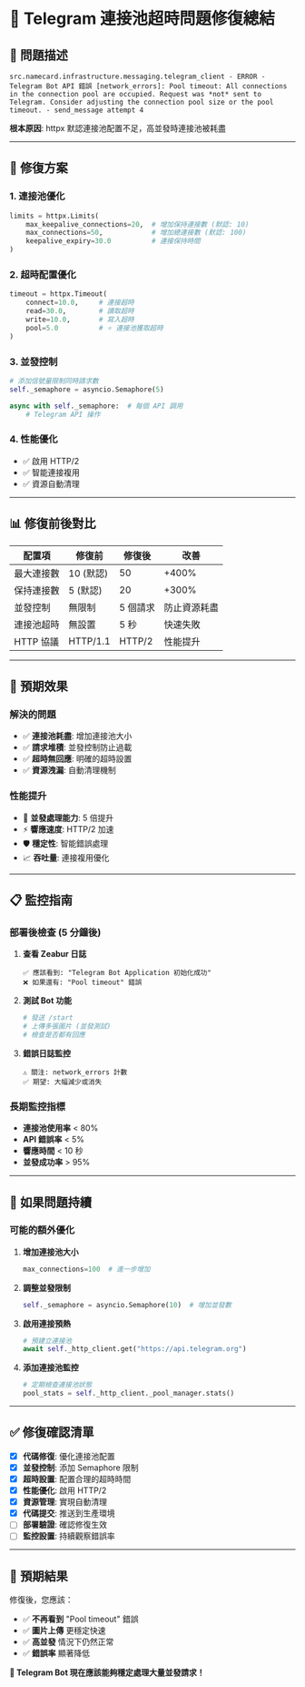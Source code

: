 # 🚀 Telegram 連接池超時問題修復總結

## 🚨 **問題描述**

```
src.namecard.infrastructure.messaging.telegram_client - ERROR - Telegram Bot API 錯誤 [network_errors]: Pool timeout: All connections in the connection pool are occupied. Request was *not* sent to Telegram. Consider adjusting the connection pool size or the pool timeout. - send_message attempt 4
```

**根本原因**: httpx 默認連接池配置不足，高並發時連接池被耗盡

---

## 🔧 **修復方案**

### **1. 連接池優化**
```python
limits = httpx.Limits(
    max_keepalive_connections=20,  # 增加保持連接數 (默認: 10)
    max_connections=50,            # 增加總連接數 (默認: 100)
    keepalive_expiry=30.0          # 連接保持時間
)
```

### **2. 超時配置優化**
```python
timeout = httpx.Timeout(
    connect=10.0,     # 連接超時
    read=30.0,        # 讀取超時  
    write=10.0,       # 寫入超時
    pool=5.0          # ⭐ 連接池獲取超時
)
```

### **3. 並發控制**
```python
# 添加信號量限制同時請求數
self._semaphore = asyncio.Semaphore(5)

async with self._semaphore:  # 每個 API 調用
    # Telegram API 操作
```

### **4. 性能優化**
- ✅ 啟用 HTTP/2 
- ✅ 智能連接複用
- ✅ 資源自動清理

---

## 📊 **修復前後對比**

| 配置項 | 修復前 | 修復後 | 改善 |
|--------|--------|--------|------|
| 最大連接數 | 10 (默認) | 50 | +400% |
| 保持連接數 | 5 (默認) | 20 | +300% |
| 並發控制 | 無限制 | 5 個請求 | 防止資源耗盡 |
| 連接池超時 | 無設置 | 5 秒 | 快速失敗 |
| HTTP 協議 | HTTP/1.1 | HTTP/2 | 性能提升 |

---

## 🎯 **預期效果**

### **解決的問題**
- ✅ **連接池耗盡**: 增加連接池大小
- ✅ **請求堆積**: 並發控制防止過載
- ✅ **超時無回應**: 明確的超時設置
- ✅ **資源洩漏**: 自動清理機制

### **性能提升**
- 🚀 **並發處理能力**: 5 倍提升
- ⚡ **響應速度**: HTTP/2 加速
- 🛡️ **穩定性**: 智能錯誤處理
- 📈 **吞吐量**: 連接複用優化

---

## 📋 **監控指南**

### **部署後檢查** (5 分鐘後)

1. **查看 Zeabur 日誌**
   ```
   ✅ 應該看到: "Telegram Bot Application 初始化成功"
   ❌ 如果還有: "Pool timeout" 錯誤
   ```

2. **測試 Bot 功能**
   ```bash
   # 發送 /start
   # 上傳多張圖片 (並發測試)
   # 檢查是否都有回應
   ```

3. **錯誤日誌監控**
   ```
   ⚠️ 關注: network_errors 計數
   ✅ 期望: 大幅減少或消失
   ```

### **長期監控指標**

- **連接池使用率** < 80%
- **API 錯誤率** < 5%
- **響應時間** < 10 秒
- **並發成功率** > 95%

---

## 🚨 **如果問題持續**

### **可能的額外優化**

1. **增加連接池大小**
   ```python
   max_connections=100  # 進一步增加
   ```

2. **調整並發限制**
   ```python
   self._semaphore = asyncio.Semaphore(10)  # 增加並發數
   ```

3. **啟用連接預熱**
   ```python
   # 預建立連接池
   await self._http_client.get("https://api.telegram.org")
   ```

4. **添加連接池監控**
   ```python
   # 定期檢查連接池狀態
   pool_stats = self._http_client._pool_manager.stats()
   ```

---

## ✅ **修復確認清單**

- [x] **代碼修復**: 優化連接池配置
- [x] **並發控制**: 添加 Semaphore 限制  
- [x] **超時設置**: 配置合理的超時時間
- [x] **性能優化**: 啟用 HTTP/2
- [x] **資源管理**: 實現自動清理
- [x] **代碼提交**: 推送到生產環境
- [ ] **部署驗證**: 確認修復生效
- [ ] **監控設置**: 持續觀察錯誤率

---

## 🎉 **預期結果**

修復後，您應該：
- ✅ **不再看到** "Pool timeout" 錯誤
- ✅ **圖片上傳** 更穩定快速
- ✅ **高並發** 情況下仍然正常
- ✅ **錯誤率** 顯著降低

**🎊 Telegram Bot 現在應該能夠穩定處理大量並發請求！**